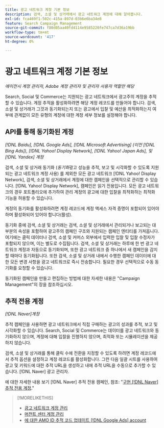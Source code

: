 ```yaml
---
title: 광고 네트워크 계정 기본 정보
description: 검색, 소셜 및 상거래에서 광고 네트워크 계정에 대해 알아봅니다.
exl-id: fca469f1-502c-415a-897d-03b6e6ba34e8
feature: Search Campaign Management
source-git-commit: f80d05aa40fd4114e9585220fe747ca7d36a19bb
workflow-type: tm+mt
source-wordcount: '417'
ht-degree: 0%

---
```


# 광고 네트워크 계정 기본 정보

*에이전시 계정 관리자, Adobe 계정 관리자 및 관리자 사용자 역할만 해당*

Search, Social 및 Commerce는 지원되는 광고 네트워크에서 광고주의 계정을 추적할 수 있습니다. 계정 추적을 활성화하려면 해당 계정 레코드를 만들어야 합니다. 검색, 소셜 및 상거래가 그것과 동기화되는지 또는 광고에서 입찰 및 예산을 최적화하는지 여부에 관계없이 모든 유형의 계정에 대한 계정 세부 정보를 설정해야 합니다.

## API를 통해 동기화된 계정

*[!DNL Baidu], [!DNL Google Ads], [!DNL Microsoft Advertising] (이전 [!DNL Bing Ads]), [!DNL Yahoo! Display Network], [!DNL Yahoo! Japan Ads], 및 [!DNL Yandex] 계정*

검색, 소셜 및 상거래 동기화 (*동기화*&#x200B;광고 성능을 추적, 보고 및 시각화할 수 있도록 지원되는 광고 네트워크 계정 사용) 를 제외한 모든 광고 네트워크 [!DNL Yahoo! Display Network], 검색, 소셜 및 상거래에서 계정에 대한 캠페인을 선택적으로 관리할 수 있습니다. [!DNL Yahoo! Display Network], 캠페인은 읽기 전용입니다. 모든 광고 네트워크의 경우 포트폴리오에 추가하여 관리 계정의 광고에 대한 입찰을 최적화하는 최적화 기능을 허용할 수 있습니다.

계정의 동기화를 활성화하려면 계정 레코드에 계정 액세스 자격 증명이 포함되어 있어야 하며 활성화되어 있어야 합니다(활성).

동기화 중에 검색, 소셜 및 상거래는 검색, 소셜 및 상거래에서 관리되거나 보고되는 대부분의 속성을 포함하여 광고주의 캠페인 구조와 지원되는 캠페인 엔티티를 가져옵니다. 여기에는 클릭 데이터나 검색, 소셜 및 커머스 외부에서 입력한 입찰 및 입찰 수정자가 포함되지 않으며, 이는 별도로 수집됩니다. 검색, 소셜 및 상거래는 하루에 한 번 광고 네트워크 계정과 자동으로 동기화되며, 또한 광고 네트워크 중 하나에서 새 캠페인을 감지할 때마다 동기화됩니다. 또한 검색, 소셜 및 상거래 내에서 수행한 캠페인 데이터에 대한 모든 변경 사항을 광고 네트워크로 즉시 전송합니다. 필요한 경우 선택적으로 수동 동기화를 요청할 수 있습니다.

동기화된 캠페인을 만들고 편집하는 방법에 대한 자세한 내용은 &quot;Campaign Management&quot;의 장을 참조하십시오.

## 추적 전용 계정

*[!DNL Naver]계정*

추적 캠페인을 사용하면 광고 네트워크에서 직접 구매하는 광고의 성과를 추적, 보고 및 시각화할 수 있습니다. Search, Social 및 Commerce는 데이터를 광고 네트워크와 동기화하지 않으며, 계정에 대해 입찰을 진행하지 않으며, 최적화 또는 시뮬레이션을 제공하지 않습니다.

검색, 소셜 및 상거래를 통해 클릭 수에 전환을 지정할 수 있도록 하려면 계정 레코드에서 추적 옵션을 설정하고 계정 레코드를 활성화합니다. 그런 다음 일괄 시트를 사용하여 광고 및 키워드에 대한 추적 URL을 생성하고 내에 추적 URL을 수동으로 추가할 수 있습니다. [!DNL Naver] 광고 관리자.

에 대한 자세한 내용 보기 [!DNL Naver] 추적 전용 캠페인, 참조: &quot;[구현 [!DNL Naver] 추적 전용 계정](/help/search-social-commerce/campaign-management/naver-tracking-only-account-implement.md).&quot;

>[!MORELIKETHIS]
>
>* [광고 네트워크 계정 관리](ad-network-account-manage.md)
>* [머천트 센터 계정 관리](merchant-account-manage.md)
>* [에 대한 AMO ID 추적 코드 업데이트 [!DNL Google Ads] account](update-amo-id-google.md)
